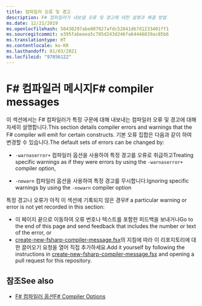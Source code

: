 ```yaml
---
title: 컴파일러 오류 및 경고
description: F# 컴파일러가 내보낼 오류 및 경고에 대한 설명과 해결 방법
ms.date: 12/21/2019
ms.openlocfilehash: 58430297abe807027afdc52841d67d1233401ff1
ms.sourcegitcommit: e395fabeeea5c705d243d246fa64446839ac85b6
ms.translationtype: HT
ms.contentlocale: ko-KR
ms.lasthandoff: 01/03/2021
ms.locfileid: "97856122"
---
```

# <a name="f-compiler-messages"></a><span data-ttu-id="ca31b-103">F# 컴파일러 메시지</span><span class="sxs-lookup"><span data-stu-id="ca31b-103">F# compiler messages</span></span>

<span data-ttu-id="ca31b-104">이 섹션에서는 F# 컴파일러가 특정 구문에 대해 내보내는 컴파일러 오류 및 경고에 대해 자세히 설명합니다.</span><span class="sxs-lookup"><span data-stu-id="ca31b-104">This section details compiler errors and warnings that the F# compiler will emit for certain constructs.</span></span> <span data-ttu-id="ca31b-105">기본 오류 집합은 다음과 같이 하여 변경할 수 있습니다.</span><span class="sxs-lookup"><span data-stu-id="ca31b-105">The default sets of errors can be changed by:</span></span>

- <span data-ttu-id="ca31b-106">`-warnaserror+` 컴파일러 옵션을 사용하여 특정 경고를 오류로 취급하고</span><span class="sxs-lookup"><span data-stu-id="ca31b-106">Treating specific warnings as if they were errors by using the `-warnaserror+` compiler option,</span></span>

- <span data-ttu-id="ca31b-107">`-nowarn` 컴파일러 옵션을 사용하여 특정 경고를 무시합니다.</span><span class="sxs-lookup"><span data-stu-id="ca31b-107">Ignoring specific warnings by using the `-nowarn` compiler option</span></span>

<span data-ttu-id="ca31b-108">특정 경고나 오류가 아직 이 섹션에 기록되지 않은 경우</span><span class="sxs-lookup"><span data-stu-id="ca31b-108">If a particular warning or error is not yet recorded in this section:</span></span>

- <span data-ttu-id="ca31b-109">이 페이지 끝으로 이동하여 오류 번호나 텍스트를 포함한 피드백을 보내거나</span><span class="sxs-lookup"><span data-stu-id="ca31b-109">Go to the end of this page and send feedback that includes the number or text of the error, or</span></span>
- <span data-ttu-id="ca31b-110">[create-new-fsharp-compiler-message.fsx](https://github.com/dotnet/docs/blob/master/docs/fsharp/language-reference/compiler-messages/util/create-new-fsharp-compiler-message.fsx)의 지침에 따라 이 리포지토리에 대한 끌어오기 요청을 열어 직접 추가하세요.</span><span class="sxs-lookup"><span data-stu-id="ca31b-110">Add it yourself by following the instructions in [create-new-fsharp-compiler-message.fsx](https://github.com/dotnet/docs/blob/master/docs/fsharp/language-reference/compiler-messages/util/create-new-fsharp-compiler-message.fsx) and opening a pull request for this repository.</span></span>

## <a name="see-also"></a><span data-ttu-id="ca31b-111">참조</span><span class="sxs-lookup"><span data-stu-id="ca31b-111">See also</span></span>

- [<span data-ttu-id="ca31b-112">F# 컴파일러 옵션</span><span class="sxs-lookup"><span data-stu-id="ca31b-112">F# Compiler Options</span></span>](../compiler-options.md)
